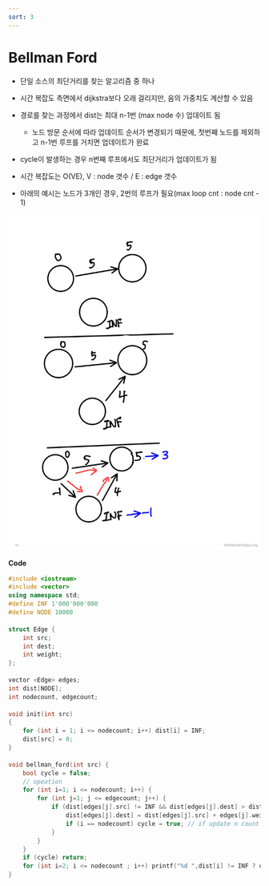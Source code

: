 ```yaml
---
sort: 3
---
```


# Bellman Ford

* 단일 소스의 최단거리를 찾는 알고리즘 중 하나
* 시간 복잡도 측면에서 dijkstra보다 오래 걸리지만, 음의 가중치도 계산할 수 있음



* 경로를 찾는 과정에서 dist는 최대 n-1번 (max node 수) 업데이트 됨

  * 노드 방문 순서에 따라 업데이트 순서가 변경되기 때문에, 첫번째 노드를 제외하고 n-1번 루프를 거치면 업데이트가 완료

* cycle이 발생하는 경우 n번째 루프에서도 최단거리가 업데이트가 됨

* 시간 복잡도는 O(VE),    V : node 갯수 / E : edge 갯수

  

* 아래의 예시는 노드가 3개인 경우, 2번의 루프가 필요(max loop cnt : node cnt - 1)

![bellman_ford](./img/bellman_ford.JPG)







**Code**

```c++
#include <iostream>
#include <vector>
using namespace std;
#define INF 1'000'000'000
#define NODE 10000

struct Edge {
    int src;
    int dest;
    int weight;
};

vector <Edge> edges;
int dist[NODE];
int nodecount, edgecount;

void init(int src)
{
    for (int i = 1; i <= nodecount; i++) dist[i] = INF;
    dist[src] = 0;
}

void bellman_ford(int src) {
    bool cycle = false;
    // opeation
    for (int i=1; i <= nodecount; i++) {
        for (int j=1; j <= edgecount; j++) {
            if (dist[edges[j].src] != INF && dist[edges[j].dest] > dist[edges[j].src] + edges[j].weight) {
                dist[edges[j].dest] = dist[edges[j].src] + edges[j].weight;
                if (i == nodecount) cycle = true; // if update n count
            }
        }
    }
    if (cycle) return;
    for (int i=2; i <= nodecount ; i++) printf("%d ",dist[i] != INF ? dist[i] : -1);
}
```



